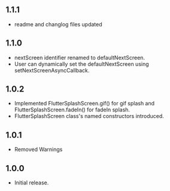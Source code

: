 ## 1.1.1

- readme and changlog files updated

## 1.1.0

- nextScreen identifier renamed to defaultNextScreen.
- User can dynamically set the defaultNextScreen using setNextScreenAsyncCallback.

## 1.0.2

- Implemented FlutterSplashScreen.gif() for gif splash and FlutterSplashScreen.fadeIn() for fadeIn splash.
- FlutterSplashScreen class's named constructors introduced.

## 1.0.1

- Removed Warnings

## 1.0.0

- Initial release.
